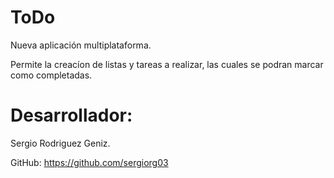 # ToDo

Nueva aplicación multiplataforma.

Permite la creacíon de listas y tareas a realizar, las cuales se podran marcar como completadas.

# Desarrollador:
Sergio Rodriguez Geniz.

GitHub: https://github.com/sergiorg03